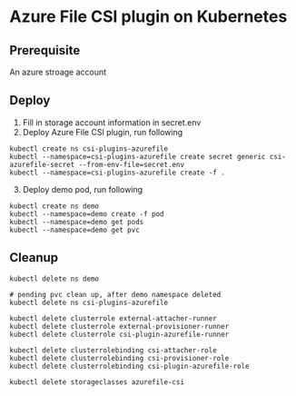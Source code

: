 # Azure File CSI plugin on Kubernetes

## Prerequisite
An azure stroage account

## Deploy
1. Fill in storage account information in secret.env
2. Deploy Azure File CSI plugin, run following
```
kubectl create ns csi-plugins-azurefile
kubectl --namespace=csi-plugins-azurefile create secret generic csi-azurefile-secret --from-env-file=secret.env
kubectl --namespace=csi-plugins-azurefile create -f .
```
3. Deploy demo pod, run following
```
kubectl create ns demo
kubectl --namespace=demo create -f pod
kubectl --namespace=demo get pods
kubectl --namespace=demo get pvc
```

## Cleanup
```
kubectl delete ns demo

# pending pvc clean up, after demo namespace deleted
kubectl delete ns csi-plugins-azurefile

kubectl delete clusterrole external-attacher-runner
kubectl delete clusterrole external-provisioner-runner
kubectl delete clusterrole csi-plugin-azurefile-runner

kubectl delete clusterrolebinding csi-attacher-role
kubectl delete clusterrolebinding csi-provisioner-role
kubectl delete clusterrolebinding csi-plugin-azurefile-role

kubectl delete storageclasses azurefile-csi

```

